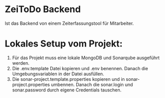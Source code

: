 # ZeiToDo Backend
Ist das Backend von einem Zeiterfassungstool für Mitarbeiter.

# Lokales Setup vom Projekt:
1. Für das Projekt muss eine lokale MongoDB und Sonarqube ausgeführt werden.
2. Die .env.template Datei kopieren und .env benennen. Danach die Umgebungsvariablen 
in der Datei ausfüllen.
3. Die sonar-project.template.properties kopieren und in sonar-project.properties umbennen. Danach die sonar.login und sonar.password durch eigene Credentials tauschen.


